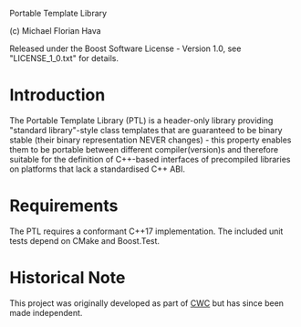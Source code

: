 Portable Template Library

(c) Michael Florian Hava

Released under the Boost Software License - Version 1.0, see "LICENSE_1_0.txt" for details.

Introduction
============
The Portable Template Library (PTL) is a header-only library providing "standard library"-style class templates that are guaranteed to be binary stable (their binary representation NEVER changes) - this property enables them to be portable between different compiler(version)s and therefore suitable for the definition of C++-based interfaces of precompiled libraries on platforms that lack a standardised C++ ABI.

Requirements
============ 
The PTL requires a conformant C++17 implementation.
The included unit tests depend on CMake and Boost.Test.

Historical Note
===============
This project was originally developed as part of [CWC](https://github.com/MFHava/CWC) but has since been made independent.
